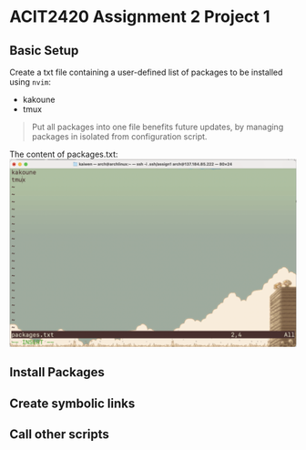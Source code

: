 # ACIT2420 Assignment 2 Project 1

## Basic Setup

Create a txt file containing a user-defined list of packages to be installed using `nvim`:

- kakoune
- tmux

> Put all packages into one file benefits future updates, by managing packages in isolated from configuration script.

The content of packages.txt:
![packges.txt](/imgs/add_packages.png)

## Install Packages

## Create symbolic links

## Call other scripts
